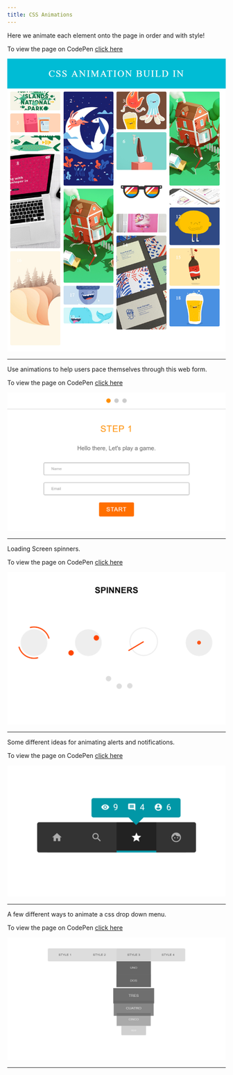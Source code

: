```yaml
---
title: CSS Animations
---
```



Here we animate each element onto the page in order and with style!

To view the page on CodePen <a href="http://codepen.io/KSMaan/pen/wzgXPx" target="_blank">click here</a>


![CSS Animations](assets/img/work/proj-2/img1.jpg)
<hr>

Use animations to help users pace themselves through this web form.

To view the page on CodePen <a href="http://codepen.io/KSMaan/pen/vXgAmk" target="_blank">click here</a>


![CSS Animations](assets/img/work/proj-2/img2.jpg)
<hr>

Loading Screen spinners.

To view the page on CodePen <a href="http://codepen.io/KSMaan/pen/PGyrOB" target="_blank">click here</a>


![CSS Animations](assets/img/work/proj-2/img3.jpg)
<hr>

Some different ideas for animating alerts and notifications.

To view the page on CodePen <a href="http://codepen.io/KSMaan/pen/xEyvwk" target="_blank">click here</a>


![CSS Animations](assets/img/work/proj-2/img4.jpg)
<hr>

A few different ways to animate a css drop down menu.

To view the page on CodePen <a href="http://codepen.io/KSMaan/pen/gwWVBO" target="_blank">click here</a>


![CSS Animations](assets/img/work/proj-2/img5.jpg)
<hr>